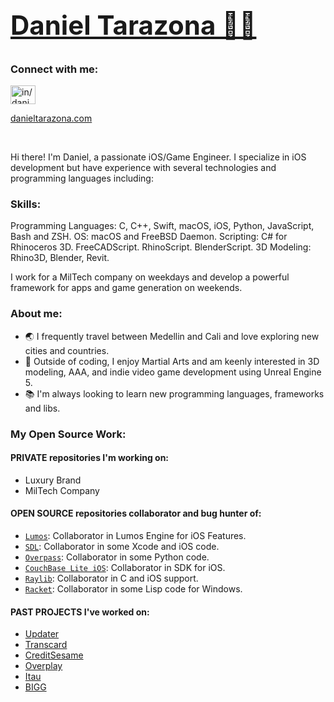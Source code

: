 # <a href="https://danieltarazona.com"><h2>Daniel Tarazona 👨‍💻</h2></a> 

<h3 align="left">Connect with me:</h3>
<p align="left">
  <a href="https://www.linkedin.com/in/danieltarazona" target="blank">
<img align="center" src="https://raw.githubusercontent.com/rahuldkjain/github-profile-readme-generator/master/src/images/icons/Social/linked-in-alt.svg" alt="in/danieltarazona" height="30" width="40"/>
  </a>
</p>
<a href="https://danieltarazona.com" target="blank">danieltarazona.com</a>

<be></br>

<p>
Hi there! I'm Daniel, a passionate iOS/Game Engineer.
I specialize in iOS development but have experience with several technologies and programming languages including:
</p>

<h3>Skills:</h3>
<p>
Programming Languages: C, C++, Swift, macOS, iOS, Python, JavaScript, Bash and ZSH.
OS: macOS and FreeBSD Daemon.
Scripting: C# for Rhinoceros 3D. FreeCADScript. RhinoScript. BlenderScript.
3D Modeling: Rhino3D, Blender, Revit.

I work for a MilTech company on weekdays and develop a powerful framework for apps and game generation on weekends.
</p>

<h3 align="left">About me:</h3>

- 🌏 I frequently travel between Medellin and Cali and love exploring new cities and countries.
- 💪 Outside of coding, I enjoy Martial Arts and am keenly interested in 3D modeling, AAA, and indie video game development using Unreal Engine 5.
- 📚 I'm always looking to learn new programming languages, frameworks and libs.

<h3 align="left">My Open Source Work:</h3>

<h4>PRIVATE repositories I'm working on:</h4>

- Luxury Brand
- MilTech Company

<h4>OPEN SOURCE repositories collaborator and bug hunter of:</h4>

- <a href="https://github.com/jmorton06/Lumos">`Lumos`</a>: Collaborator in Lumos Engine for iOS Features.
- <a href="https://github.com/libsdl-org/SDL">`SDL`</a>: Collaborator in some Xcode and iOS code.
- <a href="https://github.com/wiktorn/Overpass-API">`Overpass`</a>: Collaborator in some Python code.
- <a href="https://github.com/couchbase/couchbase-lite-ios"> `CouchBase Lite iOS`<a/>: Collaborator in SDK for iOS.
- <a href="https://github.com/raysan5/raylib">`Raylib`</a>: Collaborator in C and iOS support.
- <a href="https://github.com/racket/racket">`Racket`</a>: Collaborator in some Lisp code for Windows.

<h4>PAST PROJECTS I've worked on:</h4>

- <a href="https://Updater.com" target="blank">Updater</a>
- <a href="https://Transcard.com" target="blank">Transcard</a>
- <a href="https://CreditSesame.com" target="blank">CreditSesame</a>
- <a href="https://Overplay.com" target="blank">Overplay</a>
- <a href="https://www.itau.com.uy/inst/" target="blank">Itau</a>
- <a href="https://BIGG.fit" target="blank">BIGG</a>


